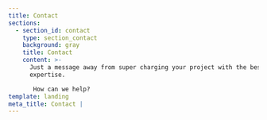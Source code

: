 ```yaml
---
title: Contact
sections:
  - section_id: contact
    type: section_contact
    background: gray
    title: Contact
    content: >-
      Just a message away from super charging your project with the best IT
      expertise.

       How can we help?
template: landing
meta_title: Contact |
---
```

